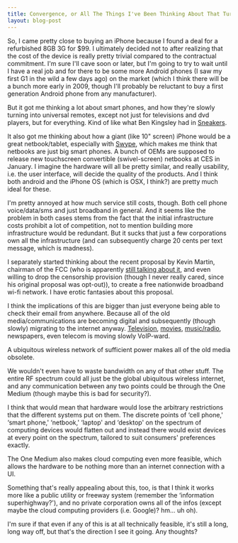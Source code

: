 ```yaml
---
title: Convergence, or All The Things I've Been Thinking About That Turned Out To Be The Same Thing
layout: blog-post
---
```


So, I came pretty close to buying an iPhone because I found a deal for a
refurbished 8GB 3G for $99. I ultimately decided not to after realizing
that the cost of the device is really pretty trivial compared to the
contractual commitment. I'm sure I'll cave soon or later, but I'm going
to try to wait until I have a real job and for there to be some more
Android phones (I saw my first G1 in the wild a few days ago) on the
market (which I think there will be a bunch more early in 2009, though
I'll probably be reluctant to buy a first generation Android phone from
any manufacturer).

But it got me thinking a lot about smart phones, and how they're slowly
turning into universal remotes, except not just for televisions and dvd
players, but for everything. Kind of like what Ben Kingsley had in
[Sneakers](http://www.imdb.com/title/tt0105435/).

It also got me thinking about how a giant (like 10" screen) iPhone would
be a great netbook/tablet, especially with
[Swype](http://blog.byjoemoon.com/?q=node/1260), which makes me think
that netbooks are just big smart phones. A bunch of OEMs are supposed to
release new touchscreen convertible (swivel-screen) netbooks at CES in
January. I imagine the hardware will all be pretty similar, and really
usability, i.e. the user interface, will decide the quality of the
products. And I think both android and the iPhone OS (which is OSX, I
think?) are pretty much ideal for these.

I'm pretty annoyed at how much service still costs, though. Both cell
phone voice/data/sms and just broadband in general. And it seems like
the problem in both cases stems from the fact that the initial
infrastructure costs prohibit a lot of competition, not to mention
building more infrastructure would be redundant. But it sucks that just
a few corporations own all the infrastructure (and can subsequently
charge 20 cents per text message, which is madness).

I separately started thinking about the recent proposal by Kevin Martin,
chairman of the FCC (who is apparently [still talking about
it](http://news.slashdot.org/article.pl?sid=08/12/30/2335200&from=rss),
and even willing to drop the censorship provision (though I never really
cared, since his original proposal was opt-out)), to create a free
nationwide broadband wi-fi network. I have erotic fantasies about this
proposal.

I think the implications of this are bigger than just everyone being
able to check their email from anywhere. Because all of the old
media/communications are becoming digital and subsequently (though
slowly) migrating to the internet anyway.
[Television](http://www.hulu.com/),
[movies](http://www.netflix.com/HowItWorks),
[music/radio](http://www.last.fm/), newspapers, even telecom is moving
slowly VoIP-ward.

A ubiquitous wireless network of sufficient power makes all of the old
media obsolete.

We wouldn't even have to waste bandwidth on any of that other stuff. The
entire RF spectrum could all just be the global ubiquitous wireless
internet, and any communication between any two points could be through
the One Medium (though maybe this is bad for security?).

I think that would mean that hardware would lose the arbitrary
restrictions that the different systems put on them. The discrete points
of ‘cell phone,' ‘smart phone,' ‘netbook,' ‘laptop' and ‘desktop' on the
spectrum of computing devices would flatten out and instead there would
exist devices at every point on the spectrum, tailored to suit
consumers' preferences exactly.

The One Medium also makes cloud computing even more feasible, which
allows the hardware to be nothing more than an internet connection with
a UI.

Something that's really appealing about this, too, is that I think it
works more like a public utility or freeway system (remember the
‘information superhighway?'), and no private corporation owns all of the
infos (except maybe the cloud computing providers (i.e. Google)? hm… uh
oh).

I'm sure if that even if any of this is at all technically feasible,
it's still a long, long way off, but that's the direction I see it
going. Any thoughts?
